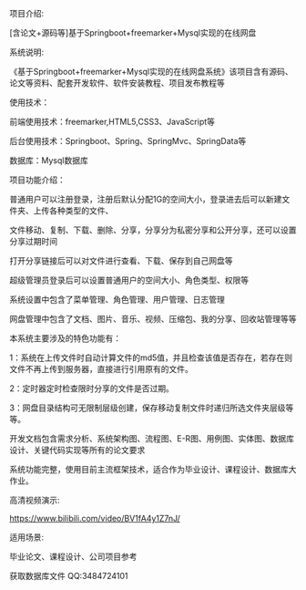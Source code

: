 
项目介绍:

[含论文+源码等]基于Springboot+freemarker+Mysql实现的在线网盘

系统说明:

《基于Springboot+freemarker+Mysql实现的在线网盘系统》该项目含有源码、论文等资料、配套开发软件、软件安装教程、项目发布教程等

使用技术：

前端使用技术：freemarker,HTML5,CSS3、JavaScript等

后台使用技术：Springboot、Spring、SpringMvc、SpringData等

数据库：Mysql数据库

项目功能介绍：

普通用户可以注册登录，注册后默认分配1G的空间大小，登录进去后可以新建文件夹、上传各种类型的文件、

文件移动、复制、下载、删除、分享，分享分为私密分享和公开分享，还可以设置分享过期时间

打开分享链接后可以对文件进行查看、下载、保存到自己网盘等

超级管理员登录后可以设置普通用户的空间大小、角色类型、权限等

系统设置中包含了菜单管理、角色管理、用户管理、日志管理

网盘管理中包含了文档、图片、音乐、视频、压缩包、我的分享、回收站管理等等

本系统主要涉及的特色功能有：

1：系统在上传文件时自动计算文件的md5值，并且检查该值是否存在，若存在则文件不再上传到服务器，直接进行引用原有的文件。

2：定时器定时检查限时分享的文件是否过期。

3：网盘目录结构可无限制层级创建，保存移动复制文件时递归所选文件夹层级等等。

开发文档包含需求分析、系统架构图、流程图、E-R图、用例图、实体图、数据库设计、关键代码实现等所有的论文要求

系统功能完整，使用目前主流框架技术，适合作为毕业设计、课程设计、数据库大作业。

高清视频演示:

https://www.bilibili.com/video/BV1fA4y1Z7nJ/

适用场景:

毕业论文、课程设计、公司项目参考

获取数据库文件
QQ:3484724101

           
